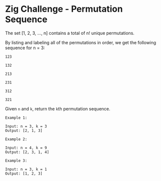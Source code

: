 # Zig Challenge - Permutation Sequence

The set [1, 2, 3, ..., n] contains a total of n! unique permutations.

By listing and labeling all of the permutations in order, we get the following sequence for n = 3:

`123`

`132`

`213`

`231`

`312`

`321`

Given `n` and `k`, return the `k`th permutation sequence.


```
Example 1:

Input: n = 3, k = 3
Output: [2, 1, 3]
```

```
Example 2:

Input: n = 4, k = 9
Output: [2, 3, 1, 4]
```

```
Example 3:

Input: n = 3, k = 1
Output: [1, 2, 3]
```